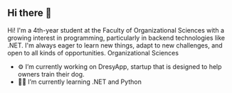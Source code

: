 ## Hi there 👋
Hi! I'm a 4th-year student at the Faculty of Organizational Sciences with a growing interest in programming, particularly in backend technologies like .NET. I'm always eager to learn new things, adapt to new challenges, and open to all kinds of opportunities. 
Organizational Sciences
- :gear: I’m currently working on DresyApp, startup that is designed to help owners train their dog.
- 	:technologist: I’m currently learning .NET and Python



<!--
**loncar1503/loncar1503** is a ✨ _special_ ✨ repository because its `README.md` (this file) appears on your GitHub profile.

Here are some ideas to get you started:

- 🔭 I’m currently working on ...
- 🌱 I’m currently learning ...
- 👯 I’m looking to collaborate on ...
- 🤔 I’m looking for help with ...
- 💬 Ask me about ...
- 📫 How to reach me: ...
- 😄 Pronouns: ...
- ⚡ Fun fact: ...
-->
